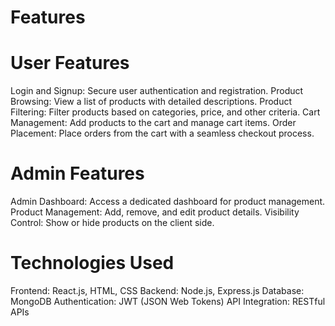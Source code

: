 # Features
# User Features
Login and Signup: Secure user authentication and registration.
Product Browsing: View a list of products with detailed descriptions.
Product Filtering: Filter products based on categories, price, and other criteria.
Cart Management: Add products to the cart and manage cart items.
Order Placement: Place orders from the cart with a seamless checkout process.
# Admin Features
Admin Dashboard: Access a dedicated dashboard for product management.
Product Management: Add, remove, and edit product details.
Visibility Control: Show or hide products on the client side.
# Technologies Used
Frontend: React.js, HTML, CSS
Backend: Node.js, Express.js
Database: MongoDB
Authentication: JWT (JSON Web Tokens)
API Integration: RESTful APIs

